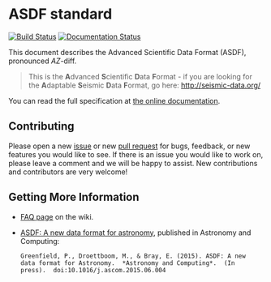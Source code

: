 ASDF standard
=============
[![Build Status](https://travis-ci.org/spacetelescope/asdf-standard.svg?branch=master)](https://travis-ci.org/spacetelescope/asdf-standard) [![Documentation Status](https://readthedocs.org/projects/asdf-standard/badge/?version=latest)](http://asdf-standard.readthedocs.io/en/latest/?badge=latest)

This document describes the Advanced Scientific Data Format (ASDF),
pronounced *AZ*-diff.

> This is the **A**dvanced **S**cientific **D**ata **F**ormat - if you are looking for the **A**daptable **S**eismic **D**ata **F**ormat, go here: http://seismic-data.org/

You can read the full specification at [the online documentation](http://asdf-standard.readthedocs.io/).


## Contributing
Please open a new [issue](https://github.com/spacetelescope/asdf-standard/issue) or new [pull request](https://github.com/spacetelescope/asdf-standard/pulls) for bugs, feedback, or new features you would like to see. If there is an issue you would like to work on, please leave a comment and we will be happy to assist. New contributions and contributors are very welcome!

## Getting More Information

* [FAQ page](https://github.com/spacetelescope/asdf-standard/wiki/FAQ) on the wiki.
* [ASDF: A new data format for astronomy](http://dx.doi.org/10.1016/j.ascom.2015.06.004), published in Astronomy and Computing:

      Greenfield, P., Droettboom, M., & Bray, E. (2015). ASDF: A new
      data format for Astronomy.  *Astronomy and Computing*.  (In
      press).  doi:10.1016/j.ascom.2015.06.004
